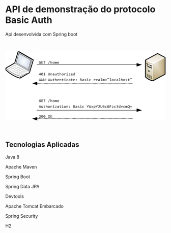 <h1> API de demonstração do protocolo Basic Auth </h1>
<p>Api desenvolvida com Spring boot</p>

<br/>

![Screenshot](docs/basic.jpg)

<br/>

<h2>Tecnologias Aplicadas</h2>
<p>Java 8</p>
<p>Apache Maven</p>
<p>Spring Boot</p>
<p>Spring Data JPA</p>
<p>Devtools</p>
<p>Apache Tomcat Embarcado</p>
<p>Spring Security</p>
<p>H2</p>

